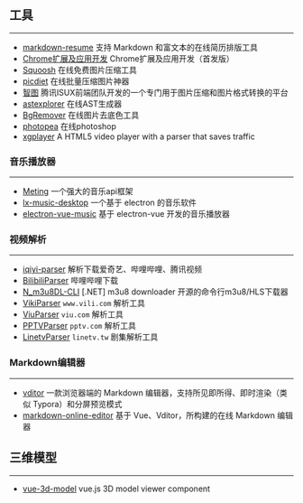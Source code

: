 ## 工具
------

* [markdown-resume](https://github.com/mdnice/markdown-resume) 支持 Markdown 和富文本的在线简历排版工具
* [Chrome扩展及应用开发](https://www.ituring.com.cn/book/1421) Chrome扩展及应用开发（首发版）
* [Squoosh](https://squoosh.app/) 在线免费图片压缩工具
* [picdiet](https://www.picdiet.com/zh-cn) 在线批量压缩图片神器
* [智图](https://zhitu.isux.us/) 腾讯ISUX前端团队开发的一个专门用于图片压缩和图片格式转换的平台
* [astexplorer](https://github.com/fkling/astexplorer) 在线AST生成器
* [BgRemover](http://www.aigei.com/bgremover) 在线图片去底色工具
* [photopea](https://www.photopea.com/) 在线photoshop
* [xgplayer](https://github.com/bytedance/xgplayer) A HTML5 video player with a parser that saves traffic

### 音乐播放器
------

* [Meting](https://github.com/metowolf/Meting) 一个强大的音乐api框架
* [lx-music-desktop](https://github.com/lyswhut/lx-music-desktop) 一个基于 electron 的音乐软件
* [electron-vue-music](https://github.com/SmallRuralDog/electron-vue-music) 基于 electron-vue 开发的音乐播放器

### 视频解析
------

* [iqiyi-parser](https://github.com/ZSAIm/iqiyi-parser) 解析下载爱奇艺、哔哩哔哩、腾讯视频
* [BilibiliParser](https://github.com/nilaoda/BilibiliParser) 哔哩哔哩下载
* [N_m3u8DL-CLI](https://github.com/nilaoda/N_m3u8DL-CLI) [.NET] m3u8 downloader 开源的命令行m3u8/HLS下载器
* [VikiParser](https://github.com/nilaoda/VikiParser) `www.vili.com` 解析工具
* [ViuParser](https://github.com/nilaoda/ViuParser) `viu.com` 解析工具
* [PPTVParser](https://github.com/nilaoda/PPTVParser) `pptv.com` 解析工具
* [LinetvParser](https://github.com/nilaoda/LinetvParser) `linetv.tw` 剧集解析工具

### Markdown编辑器
------

* [vditor](https://github.com/Vanessa219/vditor) 一款浏览器端的 Markdown 编辑器，支持所见即所得、即时渲染（类似 Typora）和分屏预览模式
* [markdown-online-editor](https://github.com/nicejade/markdown-online-editor) 基于 Vue、Vditor，所构建的在线 Markdown 编辑器

## 三维模型
------

* [vue-3d-model](https://github.com/hujiulong/vue-3d-model) vue.js 3D model viewer component 
